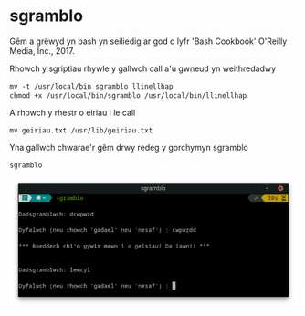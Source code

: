 # sgramblo
Gêm a grëwyd yn bash yn seiliedig ar god o lyfr 'Bash Cookbook' O'Reilly Media, Inc., 2017.

Rhowch y sgriptiau rhywle y gallwch call a'u gwneud yn weithredadwy

```console
mv -t /usr/local/bin sgramblo llinellhap
chmod +x /usr/local/bin/sgramblo /usr/local/bin/llinellhap
```
A rhowch y rhestr o eiriau i le call

```console
mv geiriau.txt /usr/lib/geiriau.txt
```

Yna gallwch chwarae'r gêm drwy redeg y gorchymyn sgramblo

```console
sgramblo
```

![image](sgramblo.png)
